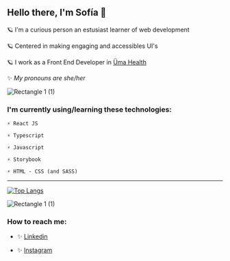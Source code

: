 ## Hello there, I'm Sofía 🌈

🪐  I'm a curious person an estusiast learner of web development

🪐  Centered in making engaging and accessibles UI's

🪐 I work as a Front End Developer in <a href="https://umasalud.com.mx/" target="_blank">Üma Health</a>

✨ *My pronouns are she/her*

![Rectangle 1 (1)](https://user-images.githubusercontent.com/61565638/138537438-258285ea-6e32-4594-9f14-0ba6c20e2c26.png)

### I'm currently using/learning these technologies:

    ⚡ React JS
    
    ⚡ Typescript
    
    ⚡ Javascript
    
    ⚡ Storybook
    
    ⚡ HTML - CSS (and SASS) 
    
---

[![Top Langs](https://github-readme-stats.vercel.app/api/top-langs/?username=sofialay&layout=compact)](https://github.com/sofialay/github-readme-stats)

![Rectangle 1 (1)](https://user-images.githubusercontent.com/61565638/138537438-258285ea-6e32-4594-9f14-0ba6c20e2c26.png)

### How to reach me:
* ✨ <a href='https://www.linkedin.com/in/sofialay/' target='_blank'>Linkedin</a>
 
* ✨ <a href='https://instagram.com/sofialay' target='_blank'>Instagram</a>
